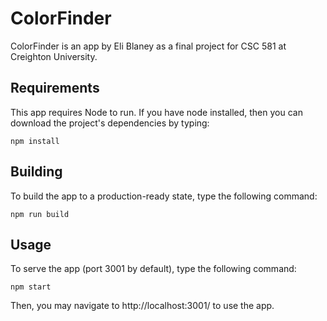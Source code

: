 # ColorFinder

ColorFinder is an app by Eli Blaney as a final project for CSC 581 at Creighton University.

## Requirements

This app requires Node to run. If you have node installed, then you can download the project's dependencies by typing:

	npm install

## Building

To build the app to a production-ready state, type the following command:

	npm run build

## Usage

To serve the app (port 3001 by default), type the following command:

	npm start

Then, you may navigate to http://localhost:3001/ to use the app.
